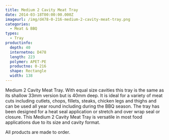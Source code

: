 ```yaml
---
title: Medium 2 Cavity Meat Tray
date: 2014-03-18T00:00:00.000Z
imageurl: /img/d478-0-216-medium-2-cavity-meat-tray.png
categories:
  - Meat & BBQ
types:
  - Tray
productinfo:
  depth: 40
  internetno: D478
  length: 223
  polymer: APET-PE
  productno: 0-216
  shape: Rectangle
  width: 138
---
```

Medium 2 Cavity Meat Tray. With equal size cavities this tray is the same as its shallow 33mm version but is 40mm deep. It is ideal for a variety of meat cuts including cutlets, chops, fillets, steaks, chicken legs and thighs and can be used all year round including during the BBQ season. The tray has been designed for a heat seal application or stretch and over wrap seal or closure. This Medium 2 Cavity Meat Tray is versatile in most food applications due to its size and cavity format.

All products are made to order.
